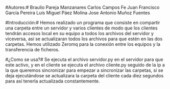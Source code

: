 #Autores:#
Braulio Pareja Manzanares
Carlos Campos Fe
Juan Francisco García Pereira
Luis Miguel Páez Molina
Jose Antonio Muñoz Fuentes

#Introducción:#
Hemos realizado un programa que consiste en compartir una carpeta entre un servidor y varios
clientes de modo que los clientes tendrán accesos local en su equipo a todos los archivos del
servidor y viceversa, así se actualizaran todos los archivos para que estén en las dos carpetas.
Hemos utilizado Zeromq para la conexión entre los equipos y la transferencia de ficheros.

#¿Como se usa?#
Se ejecuta el archivo servidor.py en el servidor para que este activo, y en el cliente se
ejecuta el archivo cliente.py seguido de la ip a la que queremos sincronizar para empezar a
sincronizar las carpetas, si se deja ejecutándose se actualizara la carpeta del cliente cada diez
segundos para así tenerla actualizada constantemente.
